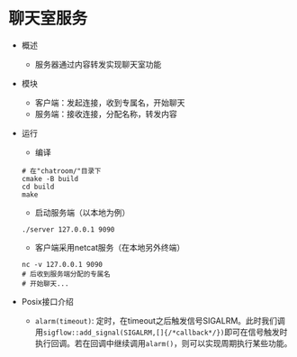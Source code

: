 # 聊天室服务

- 概述
    - 服务器通过内容转发实现聊天室功能

- 模块
    - 客户端：发起连接，收到专属名，开始聊天
    - 服务端：接收连接，分配名称，转发内容

- 运行
    - 编译
    ```shell
    # 在"chatroom/"目录下
    cmake -B build
    cd build
    make
    ```
    - 启动服务端（以本地为例）
    ```shell
    ./server 127.0.0.1 9090
    ```
    - 客户端采用netcat服务（在本地另外终端）
    ```shell
    nc -v 127.0.0.1 9090
    # 后收到服务端分配的专属名
    # 开始聊天...
    ```

- Posix接口介绍
    - `alarm(timeout)`: 定时，在timeout之后触发信号SIGALRM。此时我们调用`sigflow::add_signal(SIGALRM,[]{/*callback*/})`即可在信号触发时执行回调。若在回调中继续调用`alarm()`，则可以实现周期执行某些功能。